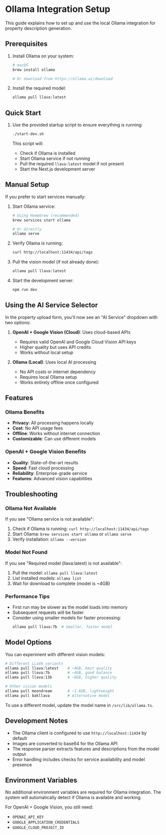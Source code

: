 # Ollama Integration Setup

This guide explains how to set up and use the local Ollama integration for property description generation.

## Prerequisites

1. Install Ollama on your system:
   ```bash
   # macOS
   brew install ollama
   
   # Or download from https://ollama.ai/download
   ```

2. Install the required model:
   ```bash
   ollama pull llava:latest
   ```

## Quick Start

1. Use the provided startup script to ensure everything is running:
   ```bash
   ./start-dev.sh
   ```

   This script will:
   - Check if Ollama is installed
   - Start Ollama service if not running
   - Pull the required `llava:latest` model if not present
   - Start the Next.js development server

## Manual Setup

If you prefer to start services manually:

1. Start Ollama service:
   ```bash
   # Using Homebrew (recommended)
   brew services start ollama
   
   # Or directly
   ollama serve
   ```

2. Verify Ollama is running:
   ```bash
   curl http://localhost:11434/api/tags
   ```

3. Pull the vision model (if not already done):
   ```bash
   ollama pull llava:latest
   ```

4. Start the development server:
   ```bash
   npm run dev
   ```

## Using the AI Service Selector

In the property upload form, you'll now see an "AI Service" dropdown with two options:

1. **OpenAI + Google Vision (Cloud)**: Uses cloud-based APIs
   - Requires valid OpenAI and Google Cloud Vision API keys
   - Higher quality but uses API credits
   - Works without local setup

2. **Ollama (Local)**: Uses local AI processing
   - No API costs or internet dependency
   - Requires local Ollama setup
   - Works entirely offline once configured

## Features

### Ollama Benefits
- **Privacy**: All processing happens locally
- **Cost**: No API usage fees
- **Offline**: Works without internet connection
- **Customizable**: Can use different models

### OpenAI + Google Vision Benefits
- **Quality**: State-of-the-art results
- **Speed**: Fast cloud processing
- **Reliability**: Enterprise-grade service
- **Features**: Advanced vision capabilities

## Troubleshooting

### Ollama Not Available
If you see "Ollama service is not available":
1. Check if Ollama is running: `curl http://localhost:11434/api/tags`
2. Start Ollama: `brew services start ollama` or `ollama serve`
3. Verify installation: `ollama --version`

### Model Not Found
If you see "Required model (llava:latest) is not available":
1. Pull the model: `ollama pull llava:latest`
2. List installed models: `ollama list`
3. Wait for download to complete (model is ~4GB)

### Performance Tips
- First run may be slower as the model loads into memory
- Subsequent requests will be faster
- Consider using smaller models for faster processing:
  ```bash
  ollama pull llava:7b  # Smaller, faster model
  ```

## Model Options

You can experiment with different vision models:

```bash
# Different LLaVA variants
ollama pull llava:latest    # ~4GB, best quality
ollama pull llava:7b        # ~4GB, good balance
ollama pull llava:13b       # ~8GB, higher quality

# Other vision models
ollama pull moondream       # ~1.6GB, lightweight
ollama pull bakllava        # Alternative model
```

To use a different model, update the model name in `/src/lib/ollama.ts`.

## Development Notes

- The Ollama client is configured to use `http://localhost:11434` by default
- Images are converted to base64 for the Ollama API
- The response parser extracts features and descriptions from the model output
- Error handling includes checks for service availability and model presence

## Environment Variables

No additional environment variables are required for Ollama integration. The system will automatically detect if Ollama is available and working.

For OpenAI + Google Vision, you still need:
- `OPENAI_API_KEY`
- `GOOGLE_APPLICATION_CREDENTIALS`
- `GOOGLE_CLOUD_PROJECT_ID`
